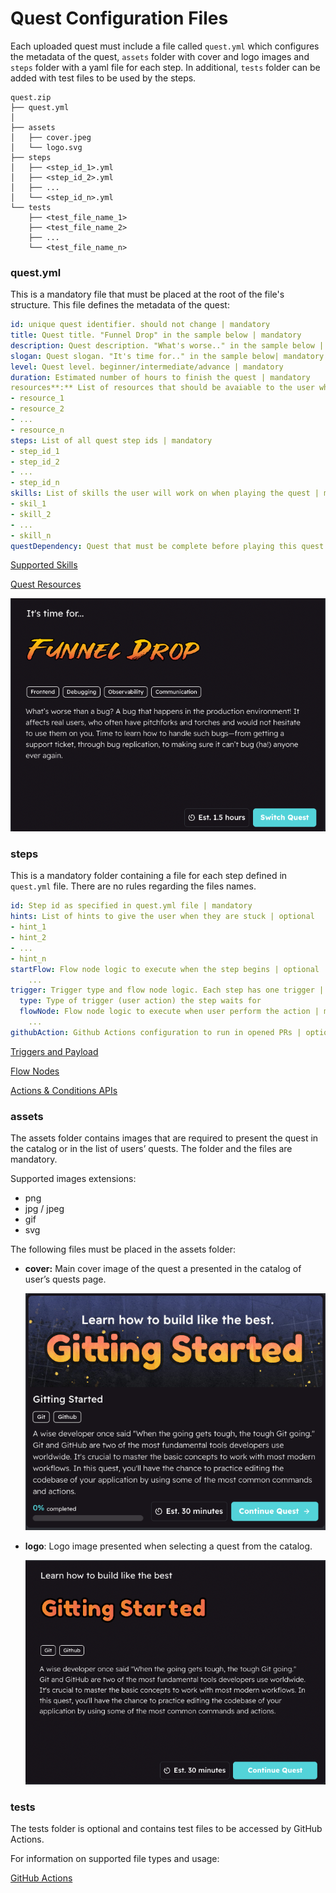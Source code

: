 # Quest Configuration Files

Each uploaded quest must include a file called `quest.yml` which configures the metadata of the quest, `assets` folder with cover and logo images and `steps` folder with a yaml file for each step. In additional, `tests` folder can be added with test files to be used by the steps.

```
quest.zip
├── quest.yml
│
├── assets
│   ├── cover.jpeg
│   └── logo.svg
├── steps
│   ├── <step_id_1>.yml
│   ├── <step_id_2>.yml
│   ├── ...
│   └── <step_id_n>.yml
└── tests
    ├── <test_file_name_1>
    ├── <test_file_name_2>
    ├── ...
    └── <test_file_name_n>
```

### quest.yml

This is a mandatory file that must be placed at the root of the file's structure. This file defines the metadata of the quest:

```yaml
id: unique quest identifier. should not change | mandatory
title: Quest title. "Funnel Drop" in the sample below | mandatory
description: Quest description. "What's worse.." in the sample below | mandatory
slogan: Quest slogan. "It's time for.." in the sample below| mandatory
level: Quest level. beginner/intermediate/advance | mandatory
duration: Estimated number of hours to finish the quest | mandatory
resources**:** List of resources that should be avaiable to the user when quest begins | optional 
- resource_1
- resource_2
- ...
- resource_n
steps: List of all quest step ids | mandatory
- step_id_1
- step_id_2
- ...
- step_id_n
skills: List of skills the user will work on when playing the quest | mandatory
- skil_1
- skill_2
- ...
- skill_n
questDependency: Quest that must be complete before playing this quest | optional
```

[Supported Skills](Quest%20Configuration%20Files/Supported%20Skills.md)

[Quest Resources](Quest%20Resources.md)

![Screen Shot 2022-09-06 at 22.37.35.png](Quest%20Configuration%20Files/Screen_Shot_2022-09-06_at_22.37.35.png)

### steps

This is a mandatory folder containing a file for each step defined in `quest.yml` file. There are no rules regarding the files names.

```yaml
id: Step id as specified in quest.yml file | mandatory
hints: List of hints to give the user when they are stuck | optional
- hint_1
- hint_2
- ...
- hint_n
startFlow: Flow node logic to execute when the step begins | optional
	...
trigger: Trigger type and flow node logic. Each step has one trigger | mandatory
  type: Type of trigger (user action) the step waits for
  flowNode: Flow node logic to execute when user perform the action | mandatory
    ...
githubAction: Github Actions configuration to run in opened PRs | optional\
```

[Triggers and Payload](Triggers%20and%20Payload.md)

[Flow Nodes](Flow%20Nodes.md)

[Actions & Conditions APIs](Actions%20&%20Conditions%20APIs.md)

### assets

The assets folder contains images that are required to present the quest in the catalog or in the list of users’ quests. The folder and the files are mandatory. 

Supported images extensions:

- png
- jpg / jpeg
- gif
- svg

The following files must be placed in the assets folder:

- **cover:** Main cover image of the quest a presented in the catalog of user’s quests page.
    
    ![Screen Shot 2022-09-06 at 23.53.34.png](Quest%20Configuration%20Files/Screen_Shot_2022-09-06_at_23.53.34.png)
    
- **logo**: Logo image presented when selecting a quest from the catalog.
    
    ![Screen Shot 2022-09-06 at 23.53.48.png](Quest%20Configuration%20Files/Screen_Shot_2022-09-06_at_23.53.48.png)
    

### tests

The tests folder is optional and contains test files to be accessed by GitHub Actions.

For information on supported file types and usage:

[GitHub Actions](GitHub%20Actions.md)
